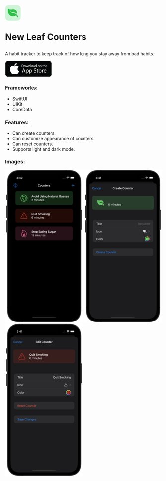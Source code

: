 # <div text-align="center" float="left"> <img src="icon.png" width="50"> <p>New Leaf Counters</p> </div>

A habit tracker to keep track of how long you stay away from bad habits.

<a href="https://apps.apple.com/us/app/new-leaf-counters/id1626000463">
<img src="app-store.png" width="150">
</a>

### Frameworks:

- SwiftUI
- UIKit
- CoreData

### Features:

- Can create counters.
- Can customize appearance of counters.
- Can reset counters.
- Supports light and dark mode.

### Images:
<p float="left">
  <img src="image1.png" width="250">
  <img src="image2.png" width="250">
  <img src="image3.png" width="250">
</p>
